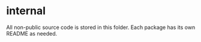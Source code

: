 # internal
All non-public source code is stored in this folder. Each package has its own README as needed.
